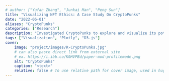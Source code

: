 ```yaml
---
# author: ["Yufan Zhang", "Junkai Man", "Peng Sun"]
title: "Visualizing NFT Ethics: A Case Study On CryptoPunks"
date: "2022-06-01"
aliases: "CryptoPunks"
categories: ["Research"]
description: "Investigated CryptoPunks to explore and visualize its potential ethical issues."
tags: ["Visualization", "Plotly", "D3.js"]
cover:
    image: "project/images/R-CryptoPunks.jpg"
    # can also paste direct link from external site
    # ex. https://i.ibb.co/K0HVPBd/paper-mod-profilemode.png
    alt: "CryptoPunks"
    caption: "<text>"
    relative: false # To use relative path for cover image, used in hugo Page-bundles
---
```


